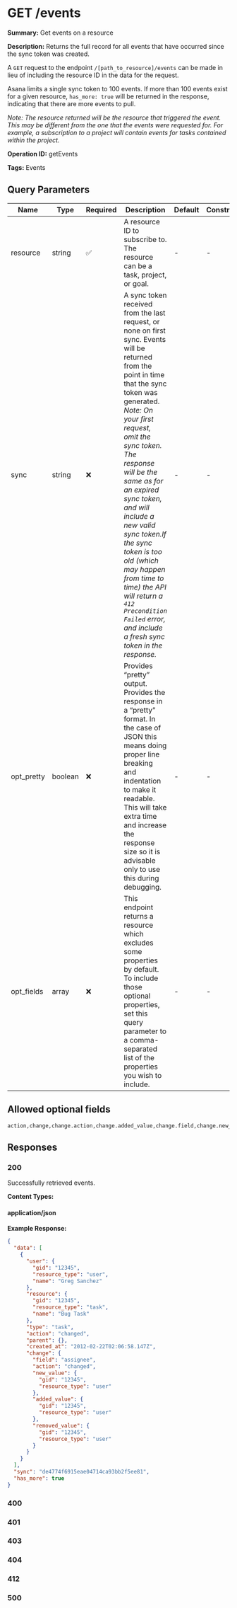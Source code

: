 # GET /events

**Summary:** Get events on a resource

**Description:** Returns the full record for all events that have occurred since the sync
token was created.

A `GET` request to the endpoint `/[path_to_resource]/events` can be made in
lieu of including the resource ID in the data for the request.

Asana limits a single sync token to 100 events. If more than 100 events exist
for a given resource, `has_more: true` will be returned in the response, indicating
that there are more events to pull.

*Note: The resource returned will be the resource that triggered the
event. This may be different from the one that the events were requested
for. For example, a subscription to a project will contain events for
tasks contained within the project.*

**Operation ID:** getEvents

**Tags:** Events

## Query Parameters

| Name | Type | Required | Description | Default | Constraints |
|------|------|----------|-------------|---------|-------------|
| resource | string | ✅ | A resource ID to subscribe to. The resource can be a task, project, or goal. | - | - |
| sync | string | ❌ | A sync token received from the last request, or none on first sync. Events will be returned from the point in time that the sync token was generated. *Note: On your first request, omit the sync token. The response will be the same as for an expired sync token, and will include a new valid sync token.If the sync token is too old (which may happen from time to time) the API will return a `412 Precondition Failed` error, and include a fresh sync token in the response.* | - | - |
| opt_pretty | boolean | ❌ | Provides “pretty” output. Provides the response in a “pretty” format. In the case of JSON this means doing proper line breaking and indentation to make it readable. This will take extra time and increase the response size so it is advisable only to use this during debugging. | - | - |
| opt_fields | array | ❌ | This endpoint returns a resource which excludes some properties by default. To include those optional properties, set this query parameter to a comma-separated list of the properties you wish to include. | - | - |

## Allowed optional fields

```
action,change,change.action,change.added_value,change.field,change.new_value,change.removed_value,created_at,parent,parent.name,resource,resource.name,type,user,user.name
```

## Responses

### 200

Successfully retrieved events.

**Content Types:**

#### application/json

**Example Response:**

```json
{
  "data": [
    {
      "user": {
        "gid": "12345",
        "resource_type": "user",
        "name": "Greg Sanchez"
      },
      "resource": {
        "gid": "12345",
        "resource_type": "task",
        "name": "Bug Task"
      },
      "type": "task",
      "action": "changed",
      "parent": {},
      "created_at": "2012-02-22T02:06:58.147Z",
      "change": {
        "field": "assignee",
        "action": "changed",
        "new_value": {
          "gid": "12345",
          "resource_type": "user"
        },
        "added_value": {
          "gid": "12345",
          "resource_type": "user"
        },
        "removed_value": {
          "gid": "12345",
          "resource_type": "user"
        }
      }
    }
  ],
  "sync": "de4774f6915eae04714ca93bb2f5ee81",
  "has_more": true
}
```

### 400

<reference>

### 401

<reference>

### 403

<reference>

### 404

<reference>

### 412

<reference>

### 500

<reference>

